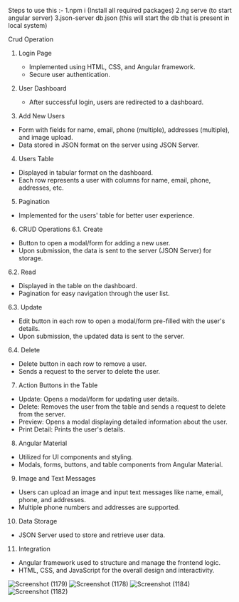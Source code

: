 
Steps to use this :-
1.npm i (Install all required packages)
2.ng serve (to start angular server)
3.json-server db.json (this will start the db that is present in local system)

Crud Operation

1. Login Page
   - Implemented using HTML, CSS, and Angular framework.
   - Secure user authentication.

2. User Dashboard
   - After successful login, users are redirected to a dashboard.

 3. Add New Users
   - Form with fields for name, email, phone (multiple), addresses (multiple), and image upload.
   - Data stored in JSON format on the server using JSON Server.

 4. Users Table
   - Displayed in tabular format on the dashboard.
   - Each row represents a user with columns for name, email, phone, addresses, etc.

 5. Pagination
   - Implemented for the users' table for better user experience.

 6. CRUD Operations
    6.1. Create
   - Button to open a modal/form for adding a new user.
   - Upon submission, the data is sent to the server (JSON Server) for storage.

   6.2. Read
   - Displayed in the table on the dashboard.
   - Pagination for easy navigation through the user list.

   6.3. Update
   - Edit button in each row to open a modal/form pre-filled with the user's details.
   - Upon submission, the updated data is sent to the server.

   6.4. Delete
   - Delete button in each row to remove a user.
   - Sends a request to the server to delete the user.

 7. Action Buttons in the Table
   - Update: Opens a modal/form for updating user details.
   - Delete: Removes the user from the table and sends a request to delete from the server.
   - Preview: Opens a modal displaying detailed information about the user.
   - Print Detail: Prints the user's details.

 8. Angular Material
   - Utilized for UI components and styling.
   - Modals, forms, buttons, and table components from Angular Material.

 9. Image and Text Messages
   - Users can upload an image and input text messages like name, email, phone, and addresses.
   - Multiple phone numbers and addresses are supported.

 10. Data Storage
   - JSON Server used to store and retrieve user data.

11. Integration
   - Angular framework used to structure and manage the frontend logic.
   - HTML, CSS, and JavaScript for the overall design and interactivity.

![Screenshot (1179)](https://github.com/harshit-choudhary798/CrudOperation/assets/111317199/8653d3c4-fa43-4408-9ce0-3823bff22ae6)
![Screenshot (1178)](https://github.com/harshit-choudhary798/CrudOperation/assets/111317199/09f11f41-3902-45cf-aec9-692f4172e96b)
![Screenshot (1184)](https://github.com/harshit-choudhary798/CrudOperation/assets/111317199/f65bde3a-054b-4cdb-a3c7-c5fe97e27def)
![Screenshot (1182)](https://github.com/harshit-choudhary798/CrudOperation/assets/111317199/d7c592a1-c154-46b8-8873-7d711c0011a9)

